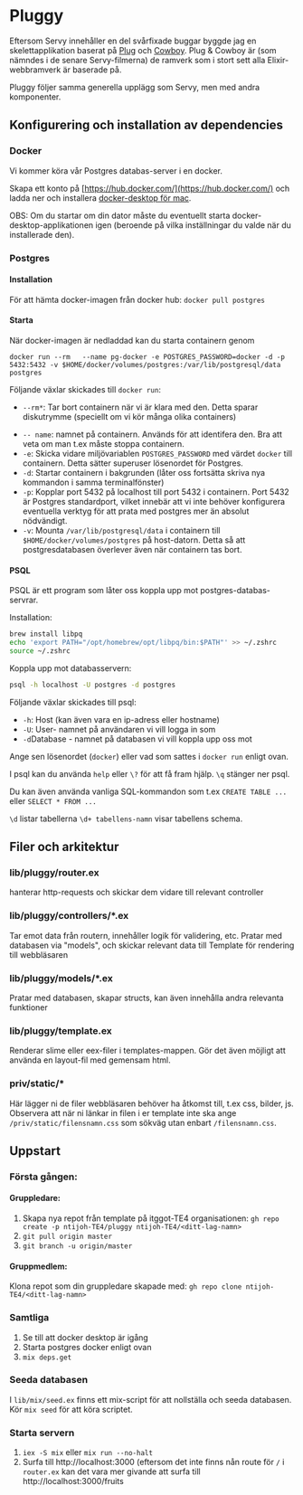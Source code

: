 # Pluggy

Eftersom Servy innehåller en del svårfixade buggar byggde jag en skelettapplikation baserat på [Plug](https://hex.pm/packages/plug) och [Cowboy](https://github.com/ninenines/cowboy). Plug & Cowboy är (som nämndes i de senare Servy-filmerna)  de ramverk som i stort sett alla Elixir-webbramverk är baserade på. 

Pluggy följer samma generella upplägg som Servy, men med andra komponenter.

## Konfigurering och installation av dependencies

### Docker

Vi kommer köra vår Postgres databas-server i en docker.

Skapa ett konto på [https://hub.docker.com/](https://hub.docker.com/) och ladda ner och installera [docker-desktop för mac](https://hub.docker.com/editions/community/docker-ce-desktop-mac).

OBS: Om du startar om din dator måste du eventuellt starta docker-desktop-applikationen igen (beroende på vilka inställningar du valde när du installerade den).

### Postgres

#### Installation

För att hämta docker-imagen från docker hub: `docker pull postgres`

#### Starta

När docker-imagen är nedladdad kan du starta containern genom

`docker run --rm   --name pg-docker -e POSTGRES_PASSWORD=docker -d -p 5432:5432 -v $HOME/docker/volumes/postgres:/var/lib/postgresql/data  postgres`

Följande växlar skickades till `docker run`:

* `--rm*`: Tar bort containern när vi är klara med den. Detta sparar diskutrymme (speciellt om vi kör många olika containers)

- `-- name`: namnet på containern. Används för att identifera den. Bra att veta om man t.ex måste stoppa containern.
- `-e`: Skicka vidare miljövariablen `POSTGRES_PASSWORD` med värdet `docker` till containern. Detta sätter superuser lösenordet för Postgres. 
- `-d`: Startar containern i bakgrunden (låter oss fortsätta skriva nya kommandon i samma terminalfönster)
- `-p`: Kopplar port 5432 på localhost till port 5432 i containern. Port 5432 är Postgres standardport, vilket innebär att vi inte behöver konfigurera eventuella verktyg för att prata med postgres mer än absolut nödvändigt.
- `-v`: Mounta `/var/lib/postgresql/data` i containern till `$HOME/docker/volumes/postgres` på host-datorn. Detta så att postgresdatabasen överlever även när containern tas bort.

#### PSQL

PSQL är ett program som låter oss koppla upp mot postgres-databas-servrar.

Installation: 

````zsh
brew install libpq
echo 'export PATH="/opt/homebrew/opt/libpq/bin:$PATH"' >> ~/.zshrc
source ~/.zshrc
````

Koppla upp mot databasservern:

````zsh
psql -h localhost -U postgres -d postgres
````

Följande växlar skickades till psql:

* `-h`: Host (kan även vara en ip-adress eller hostname)
* `-U`: User- namnet på användaren vi vill logga in som
* `-d`Database - namnet på databasen vi vill koppla upp oss mot

Ange sen lösenordet (`docker`) eller vad som sattes i `docker run` enligt ovan.

I psql kan du använda `help` eller `\?` för att få fram hjälp. `\q` stänger ner psql.

Du kan även använda vanliga SQL-kommandon som t.ex `CREATE TABLE ...` eller `SELECT * FROM ...`

`\d` listar tabellerna `\d+ tabellens-namn` visar tabellens schema.

## Filer och arkitektur

### lib/pluggy/router.ex

hanterar http-requests och skickar dem vidare till relevant controller

### lib/pluggy/controllers/*.ex

Tar emot data från routern, innehåller logik för validering, etc. Pratar med databasen via "models", och skickar relevant data till Template för rendering till webbläsaren

### lib/pluggy/models/*.ex

Pratar med databasen, skapar structs, kan även innehålla andra relevanta funktioner

### lib/pluggy/template.ex

Renderar slime eller eex-filer i templates-mappen. Gör det även möjligt att använda en layout-fil med gemensam html.

### priv/static/*

Här lägger ni de filer webbläsaren behöver ha åtkomst till, t.ex css, bilder, js. Observera att när ni länkar in filen i er template inte ska ange `/priv/static/filensnamn.css` som sökväg utan enbart `/filensnamn.css`. 

## Uppstart

### Första gången: 

#### Gruppledare: 

1. Skapa nya repot från template på itggot-TE4 organisationen: `gh repo create -p ntijoh-TE4/pluggy ntijoh-TE4/<ditt-lag-namn>`
2. `git pull origin master`
3. `git branch -u origin/master`

#### Gruppmedlem:
Klona repot som din gruppledare skapade med: `gh repo clone ntijoh-TE4/<ditt-lag-namn>`

### Samtliga

1. Se till att docker desktop är igång
2. Starta postgres docker enligt ovan
3. `mix deps.get`

### Seeda databasen

I `lib/mix/seed.ex` finns ett mix-script för att nollställa och seeda databasen. Kör `mix seed` för att köra scriptet.

### Starta servern

1. `iex -S mix` eller `mix run --no-halt`
2. Surfa till http://localhost:3000 (eftersom det inte finns nån route för `/` i `router.ex` kan det vara mer givande att surfa till http://localhost:3000/fruits


